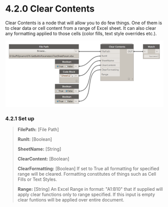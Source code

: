 # 4.2.0 Clear Contents

Clear Contents is a node that will allow you to do few things. One of them is to clear data or cell content from a range of Excel sheet. It can also clear any formatting applied to those cells (color fills, text style overrides etc.). 

![](clearContent.png)

### 4.2.1 Set up

<blockquote>
<p><b> FilePath:</b> [File Path] </p>
<p><b> RunIt:</b> [Boolean]</p>
<p><b> SheetName:</b> [String]</p>
<p><b> ClearContent:</b> [Boolean]</p>
<p><b> ClearFormatting:</b> [Boolean] If set to True all formatting for specified range will be cleared. Formatting constitutes of things such as Cell Fills or Text Styles. </p> 
<p><b> Range:</b> [String] An Excel Range in format: "A1:B10" that if supplied will apply clear functions only to range specified. If this input is empty clear funtions will be applied over entire document.</p>

</blockquote>
